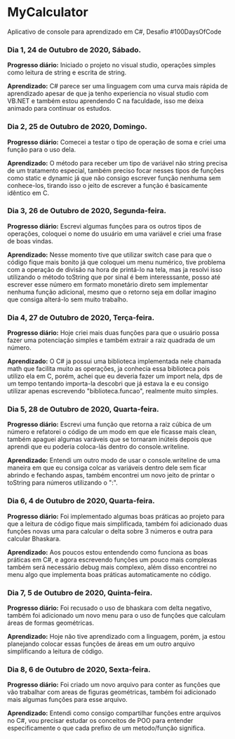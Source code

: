 # MyCalculator
Aplicativo de console para aprendizado em C#, Desafio #100DaysOfCode

### Dia 1, 24 de Outubro de 2020, Sábado.

**Progresso diário:** Iniciado o projeto no visual studio, operações simples como leitura de string e escrita de string.

**Aprendizado:** C# parece ser uma linguagem com uma curva mais rápida de aprendizado apesar de que ja tenho experiencia no visual studio com VB.NET e também estou aprendendo C na faculdade, isso me deixa animado para continuar os estudos.

### Dia 2, 25 de Outubro de 2020, Domingo.

**Progresso diário:** Comecei a testar o tipo de operação de soma e criei uma função para o uso dela.

**Aprendizado:** O método para receber um tipo de variável não string precisa de um tratamento especial, também preciso focar nesses tipos de funções como static e dynamic já que não consigo escrever função nenhuma sem conhece-los, tirando isso o jeito de escrever a função é basicamente idêntico em C.

### Dia 3, 26 de Outubro de 2020, Segunda-feira.

**Progresso diário:** Escrevi algumas funções para os outros tipos de operações, coloquei o nome do usuário em uma variável e criei uma frase de boas vindas.

**Aprendizado:** Nesse momento tive que utilizar switch case para que o código fique mais bonito já que coloquei um menu numérico, tive problema com a operação de divisão na hora de printá-lo na tela, mas ja resolvi isso utilizando o método toString que por sinal é bem interesssante, posso até escrever esse número em formato monetário direto sem implementar nenhuma função adicional, mesmo que o retorno seja em dollar imagino que consiga alterá-lo sem muito trabalho.

### Dia 4, 27 de Outubro de 2020, Terça-feira.

**Progresso diário:** Hoje criei mais duas funções para que o usuário possa fazer uma potenciação simples e também extrair a raiz quadrada de um número.

**Aprendizado:** O C# ja possui uma biblioteca implementada nele chamada math que facilita muito as operações, ja conhecia essa biblioteca pois utilizo ela em C, porém, achei que eu deveria fazer um import nela, dps de um tempo tentando importa-la descobri que já estava la e eu consigo utilizar apenas escrevendo "biblioteca.funcao", realmente muito simples.

### Dia 5, 28 de Outubro de 2020, Quarta-feira.

**Progresso diário:** Escrevi uma função que retorna a raiz cúbica de um número e refatorei o código de um modo em que ele ficasse mais clean, também apaguei algumas varáveis que se tornaram inúteis depois que aprendi que eu poderia coloca-lás dentro do console.writeline.

**Aprendizado:** Entendi um outro modo de usar o console.writeline de uma maneira em que eu consiga colcar as variáveis dentro dele sem ficar abrindo e fechando aspas, também encontrei um novo jeito de printar o toString para números utilizando o ":".

### Dia 6, 4 de Outubro de 2020, Quarta-feira.

**Progresso diário:** Foi implementado algumas boas práticas ao projeto para que a leitura de código fique mais simplificada, também foi adicionado duas funções novas uma para calcular o delta sobre 3 números e outra para calcular Bhaskara.

**Aprendizado:** Aos poucos estou entendendo como funciona as boas práticas em C#, e agora escrevendo funções um pouco mais complexas também será necessário debug mais complexo, além disso encontrei no menu algo que implementa boas práticas automaticamente no código.

### Dia 7, 5 de Outubro de 2020, Quinta-feira.

**Progresso diário:** Foi recusado o uso de bhaskara com delta negativo, também foi adicionado um novo menu para o uso de funções que calculam áreas de formas geométricas.

**Aprendizado:** Hoje não tive aprendizado com a linguagem, porém, ja estou planejando colocar essas funções de áreas em um outro arquivo simplificando a leitura de código.

### Dia 8, 6 de Outubro de 2020, Sexta-feira.

**Progresso diário:** Foi criado um novo arquivo para conter as funções que vão trabalhar com areas de figuras geométricas, também foi adicionado mais algumas funções para esse arquivo.

**Aprendizado:** Entendi como consigo compartilhar funções entre arquivos no C#, vou precisar estudar os conceitos de POO para entender especificamente o que cada prefixo de um metodo/função significa.
